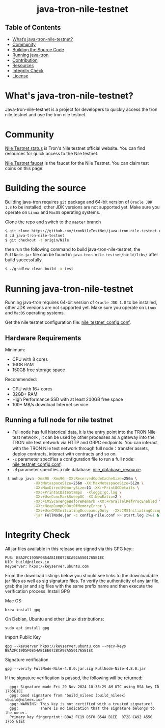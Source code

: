 <h1 align="center">
  <br>
  java-tron-nile-testnet
  <br>
</h1>


## Table of Contents

- [What’s java-tron-nile-testnet?](#whats-java-tron-nile-testnet)
- [Community](#community)
- [Building the Source Code](#building-the-source)
- [Running java-tron](#running-java-tron)
- [Contribution](#contribution)
- [Resources](#resources)
- [Integrity Check](#integrity-check)
- [License](#license)

# What's java-tron-nile-testnet?

Java-tron-nile-testnet is a project for developers to quickly access the tron nile testnet and use the tron nile testnet.

# Community

[Nile Testnet status](https://nileex.io/status/getStatusPage) is Tron's Nile testnet official website. You can find resources for quick access to the Nile testnet.

[Nile Testnet faucet](https://nileex.io/join/getJoinPage) is the faucet for the Nile Testnet. You can claim test coins on this page.


# Building the source

Building java-tron requires `git` package and 64-bit version of `Oracle JDK 1.8` to be installed, other JDK versions are not supported yet. Make sure you operate on `Linux` and `MacOS` operating systems.

Clone the repo and switch to the `master` branch

```bash
$ git clone https://github.com/tronNileTestNet/java-tron-nile-testnet.git
$ cd java-tron-nile-testnet
$ git checkout -t origin/Nile
```

then run the following command to build java-tron-nile-testnet, the `FullNode.jar` file can be found in `java-tron-nile-testnet/build/libs/` after build successfully.

```bash
$ ./gradlew clean build -x test
```

# Running java-tron-nile-testnet

Running java-tron requires 64-bit version of `Oracle JDK 1.8` to be installed, other JDK versions are not supported yet. Make sure you operate on `Linux` and `MacOS` operating systems.

Get the nile testnet configuration file: [nile_testnet_config.conf](https://github.com/tronNileTestNet/java-tron-nile-testnet/tree/Nile/framework/src/main/resources/config-nile.conf).

## Hardware Requirements

Minimum:

- CPU with 8 cores
- 16GB RAM
- 150GB free storage space

Recommended:

- CPU with 16+ cores
- 32GB+ RAM
- High Performance SSD with at least 200GB free space
- 100+ MB/s download Internet service

## Running a full node for nile testnet

- Full node has full historical data, it is the entry point into the TRON Nile test network , it can be used by other processes as a gateway into the TRON nile test network via HTTP and GRPC endpoints. You can interact with the TRON Nile test network through full node：transfer assets, deploy contracts, interact with contracts and so on.
- `-c` parameter specifies a configuration file to run a full node:
[nile_testnet_config.conf](https://github.com/tronNileTestNet/java-tron-nile-testnet/tree/Nile/framework/src/main/resources/config-nile.conf).
- `-d` parameter specifies a nile database. [nile_database_resource](https://database.nileex.io/).

```bash
 $ nohup java -Xms9G -Xmx9G -XX:ReservedCodeCacheSize=256m \
             -XX:MetaspaceSize=256m -XX:MaxMetaspaceSize=512m \
             -XX:MaxDirectMemorySize=1G -XX:+PrintGCDetails \
             -XX:+PrintGCDateStamps  -Xloggc:gc.log \
             -XX:+UseConcMarkSweepGC -XX:NewRatio=2 \
             -XX:+CMSScavengeBeforeRemark -XX:+ParallelRefProcEnabled \
             -XX:+HeapDumpOnOutOfMemoryError \
             -XX:+UseCMSInitiatingOccupancyOnly  -XX:CMSInitiatingOccupancyFraction=70 \
             -jar FullNode.jar -c config-nile.conf >> start.log 2>&1 &
```

# Integrity Check

All jar files available in this release are signed via this GPG key::
  ```
  PUB: BBA2FC19D5F0B54AB1EE072BCA92A5501765E1EC
  UID: build@nileex.io
  KeyServer: hkps://keyserver.ubuntu.com
  ```
From the download listings below you should see links to the downloadable jar files as well as sig signature files. To verify the authenticity of any jar file, grab the jar and sig files with the same prefix name and then execute the verification process:
Install GPG

Mac OS:
  ```
  brew install gpg
  ```

On Debian, Ubuntu and other Linux distributions:
  ```
  sudo apt install gpg
  ```
 
Import Public Key
  ```
  gpg --keyserver hkps://keyserver.ubuntu.com --recv-keys BBA2FC19D5F0B54AB1EE072BCA92A5501765E1EC
  ```


Signature verification
  ```
  gpg --verify FullNode-Nile-4.8.0.jar.sig FullNode-Nile-4.8.0.jar
  ```

If the signature verification is passed, the following will be returned:

  ```
    gpg: Signature made Fri 29 Nov 2024 10:35:29 AM UTC using RSA key ID 1765E1EC
    gpg: Good signature from "build_nileex (build_nileex)<build@nileex.io>"
    gpg: WARNING: This key is not certified with a trusted signature!
    gpg:          There is no indication that the signature belongs to the owner.
    Primary key fingerprint: BBA2 FC19 D5F0 B54A B1EE  072B CA92 A550 1765 E1EC
  ```


